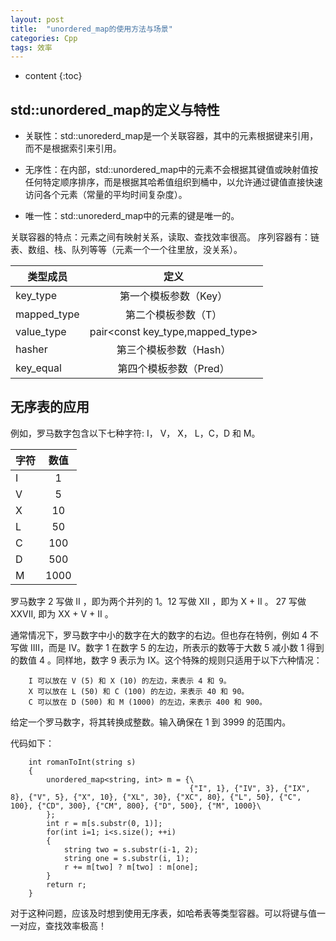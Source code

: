 ```yaml
---
layout: post
title:  "unordered_map的使用方法与场景"
categories: Cpp
tags: 效率
---
```


* content
{:toc}

## std::unordered_map的定义与特性

* 关联性：std::unorederd_map是一个关联容器，其中的元素根据键来引用，而不是根据索引来引用。

* 无序性：在内部，std::unordered_map中的元素不会根据其键值或映射值按任何特定顺序排序，而是根据其哈希值组织到桶中，以允许通过键值直接快速访问各个元素（常量的平均时间复杂度）。

* 唯一性：std::unorederd_map中的元素的键是唯一的。

关联容器的特点：元素之间有映射关系，读取、查找效率很高。
序列容器有：链表、数组、栈、队列等等（元素一个一个往里放，没关系）。

类型成员|定义
--|:--:
key_type|第一个模板参数（Key）
mapped_type|第二个模板参数（T）
value_type|pair<const key_type,mapped_type>
hasher|第三个模板参数（Hash）
key_equal|第四个模板参数（Pred）

## 无序表的应用

例如，罗马数字包含以下七种字符: I， V， X， L，C，D 和 M。

字符|数值
--|:--:
I|1
V|5
X|10
L|50
C|100
D|500
M|1000

罗马数字 2 写做 II ，即为两个并列的 1。12 写做 XII ，即为 X + II 。 27 写做  XXVII, 即为 XX + V + II 。

通常情况下，罗马数字中小的数字在大的数字的右边。但也存在特例，例如 4 不写做 IIII，而是 IV。数字 1 在数字 5 的左边，所表示的数等于大数 5 减小数 1 得到的数值 4 。同样地，数字 9 表示为 IX。这个特殊的规则只适用于以下六种情况：

``` 
    I 可以放在 V (5) 和 X (10) 的左边，来表示 4 和 9。
    X 可以放在 L (50) 和 C (100) 的左边，来表示 40 和 90。 
    C 可以放在 D (500) 和 M (1000) 的左边，来表示 400 和 900。
```

给定一个罗马数字，将其转换成整数。输入确保在 1 到 3999 的范围内。

代码如下：

```
    int romanToInt(string s) 
    {      
        unordered_map<string, int> m = {\
                                        {"I", 1}, {"IV", 3}, {"IX", 8}, {"V", 5}, {"X", 10}, {"XL", 30}, {"XC", 80}, {"L", 50}, {"C", 100}, {"CD", 300}, {"CM", 800}, {"D", 500}, {"M", 1000}\
        };
        int r = m[s.substr(0, 1)];
        for(int i=1; i<s.size(); ++i)
        {
            string two = s.substr(i-1, 2);
            string one = s.substr(i, 1);
            r += m[two] ? m[two] : m[one];
        }
        return r;
    }
```

对于这种问题，应该及时想到使用无序表，如哈希表等类型容器。可以将键与值一一对应，查找效率极高！
